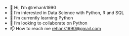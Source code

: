 - 👋 Hi, I’m @rehank1990
- 👀 I’m interested in Data Science with Python, R and SQL
- 🌱 I’m currently learning Python
- 💞️ I’m looking to collaborate on Python
- 📫 How to reach me rehank1990@gmail.com

<!---
rehank1990/rehank1990 is a ✨ special ✨ repository because its `README.md` (this file) appears on your GitHub profile.
You can click the Preview link to take a look at your changes.
--->
